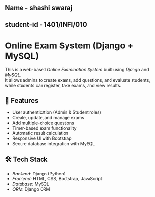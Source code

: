 ## Name - shashi swaraj
## student-id - 1401/INFI/010

#  Online Exam System (Django + MySQL)

This is a web-based *Online Examination System* built using *Django* and *MySQL*.  
It allows admins to create exams, add questions, and evaluate students, while students can register, take exams, and view results.

## 🚀 Features
- User authentication (Admin & Student roles)
- Create, update, and manage exams
- Add multiple-choice questions
- Timer-based exam functionality
- Automatic result calculation
- Responsive UI with Bootstrap
- Secure database integration with MySQL

## 🛠 Tech Stack
- *Backend:* Django (Python)
- *Frontend:* HTML, CSS, Bootstrap, JavaScript
- *Database:* MySQL
- *ORM:* Django ORM
